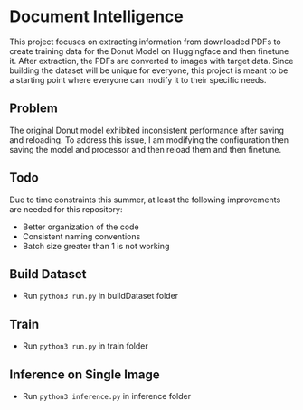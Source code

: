 # Document Intelligence

This project focuses on extracting information from downloaded PDFs to create training data for the Donut Model on Huggingface and then finetune it. After extraction, the PDFs are converted to images with target data. Since building the dataset will be unique for everyone, this project is meant to be a starting point where everyone can modify it to their specific needs. 

## Problem

The original Donut model exhibited inconsistent performance after saving and reloading. To address this issue, I am modifying the configuration then saving the model and processor and then reload them and then finetune.

## Todo

Due to time constraints this summer, at least the following improvements are needed for this repository:

- Better organization of the code
- Consistent naming conventions
- Batch size greater than 1 is not working

## Build Dataset
- Run `python3 run.py` in buildDataset folder

## Train
- Run `python3 run.py` in train folder

## Inference on Single Image
- Run `python3 inference.py` in inference folder